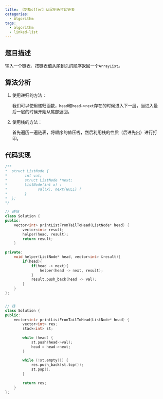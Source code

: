 ```yaml
---
title: 【剑指offer】从尾到头打印链表
categories:
  - Algorithm
tags:
  - algorithm
  - linked-list
---
```


## 题目描述

输入一个链表，按链表值从尾到头的顺序返回一个`ArrayList`。



## 算法分析

1. 使用递归的方法：

   我们可以使用递归函数，`head`和`head->next`存在的时候进入下一层，当进入最后一层的时候开始从尾部返回。

2. 使用栈的方法：

   首先遍历一遍链表，将顺序的值压栈，然后利用栈的性质（后进先出）进行打印。



## 代码实现

~~~cpp
/**
*  struct ListNode {
*        int val;
*        struct ListNode *next;
*        ListNode(int x) :
*              val(x), next(NULL) {
*        }
*  };
*/

// 递归
class Solution {
public:
    vector<int> printListFromTailToHead(ListNode* head) {
		vector<int> result;
        helper(head, result);
        return result;
    }
    
private:
    void helper(ListNode* head, vector<int> &result){
        if(head){
            if(head -> next){
                helper(head -> next, result);
            }
            result.push_back(head -> val);
        }
    }
};


// 栈
class Solution {
public:
    vector<int> printListFromTailToHead(ListNode* head) {
        vector<int> res;
        stack<int> st;
        
        while (head) {
            st.push(head->val);
            head = head->next;
        }
        
        while (!st.empty()) {
            res.push_back(st.top());
            st.pop();
        }
        
        return res;
    }
};
~~~





